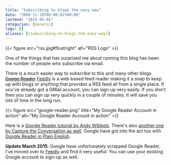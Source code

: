 ```yaml
---
title: "Subscribing to blogs the easy way"
date: "2008-11-19T09:00:02+00:00"
lastmod: "2015-03-01"
categories: [General]
tags: []
aliases: [/subscribing-to-blogs-the-easy-way/]
---
```


{{< figure src="rss.jpg#floatright" alt="RSS Logo" >}}

One of the things that has surprised me about running this blog has been the number of people who subscribe via email.

There is a much easier way to subscribe to this and many other blogs. <del>[Googe Reader](http://www.google.com/reader)</del> [Feedly](https://feedly.com/) is a web based feed reader making it a snap to keep up with blogs or anything that provides a RSS feed all from a single place. If you've already got a GMail account, you can sign up very easily. If you don't then you can sign up very quickly in a couple of minutes. It will save you lots of time in the long run.

{{< figure src="google-reader.png" title="My Google Reader Account in action" alt="My Google Reader Account in action" >}}

Here is a [Google Reader tutorial by Andy Wibbels](http://www.andywibbels.com/flash/google_reader.htm). There's also [another one by Capture the Conversation as well](http://uk.youtube.com/watch?v=65iL0Q97RCg). Google have got into the act too with [Google Reader in Plain English](http://uk.youtube.com/watch?v=VSPZ2Uu_X3Y).

**Update March 2015**: Google have unfortunately scrapped Google Reader, I've moved over to [Feedly](http://feedly.com/) and find it very useful. You can use your existing Google account to sign-up as well.
